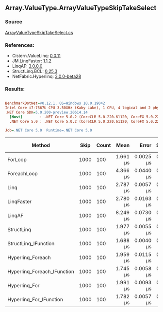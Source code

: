﻿## Array.ValueType.ArrayValueTypeSkipTakeSelect

### Source
[ArrayValueTypeSkipTakeSelect.cs](../LinqBenchmarks/Array/ValueType/ArrayValueTypeSkipTakeSelect.cs)

### References:
- Cistern.ValueLinq: [0.0.11](https://www.nuget.org/packages/Cistern.ValueLinq/0.0.11)
- JM.LinqFaster: [1.1.2](https://www.nuget.org/packages/JM.LinqFaster/1.1.2)
- LinqAF: [3.0.0.0](https://www.nuget.org/packages/LinqAF/3.0.0.0)
- StructLinq.BCL: [0.25.3](https://www.nuget.org/packages/StructLinq.BCL/0.25.3)
- NetFabric.Hyperlinq: [3.0.0-beta28](https://www.nuget.org/packages/NetFabric.Hyperlinq/3.0.0-beta28)

### Results:
``` ini

BenchmarkDotNet=v0.12.1, OS=Windows 10.0.19042
Intel Core i7-7567U CPU 3.50GHz (Kaby Lake), 1 CPU, 4 logical and 2 physical cores
.NET Core SDK=5.0.200-preview.20614.14
  [Host]        : .NET Core 5.0.2 (CoreCLR 5.0.220.61120, CoreFX 5.0.220.61120), X64 RyuJIT
  .NET Core 5.0 : .NET Core 5.0.2 (CoreCLR 5.0.220.61120, CoreFX 5.0.220.61120), X64 RyuJIT

Job=.NET Core 5.0  Runtime=.NET Core 5.0  

```
|                      Method | Skip | Count |     Mean |     Error |    StdDev | Ratio | RatioSD |  Gen 0 | Gen 1 | Gen 2 | Allocated |
|---------------------------- |----- |------ |---------:|----------:|----------:|------:|--------:|-------:|------:|------:|----------:|
|                     ForLoop | 1000 |   100 | 1.661 μs | 0.0025 μs | 0.0023 μs |  1.00 |    0.00 |      - |     - |     - |         - |
|                 ForeachLoop | 1000 |   100 | 4.366 μs | 0.0440 μs | 0.0412 μs |  2.63 |    0.02 | 0.0153 |     - |     - |      32 B |
|                        Linq | 1000 |   100 | 2.787 μs | 0.0057 μs | 0.0048 μs |  1.68 |    0.00 | 0.1183 |     - |     - |     248 B |
|                  LinqFaster | 1000 |   100 | 2.780 μs | 0.0163 μs | 0.0144 μs |  1.67 |    0.01 | 5.7678 |     - |     - |   12072 B |
|                      LinqAF | 1000 |   100 | 8.249 μs | 0.0730 μs | 0.0647 μs |  4.97 |    0.04 |      - |     - |     - |         - |
|                  StructLinq | 1000 |   100 | 1.977 μs | 0.0055 μs | 0.0052 μs |  1.19 |    0.00 | 0.0458 |     - |     - |      96 B |
|        StructLinq_IFunction | 1000 |   100 | 1.688 μs | 0.0040 μs | 0.0037 μs |  1.02 |    0.00 |      - |     - |     - |         - |
|           Hyperlinq_Foreach | 1000 |   100 | 1.959 μs | 0.0115 μs | 0.0102 μs |  1.18 |    0.01 |      - |     - |     - |         - |
| Hyperlinq_Foreach_IFunction | 1000 |   100 | 1.745 μs | 0.0058 μs | 0.0055 μs |  1.05 |    0.00 |      - |     - |     - |         - |
|               Hyperlinq_For | 1000 |   100 | 1.991 μs | 0.0093 μs | 0.0087 μs |  1.20 |    0.01 |      - |     - |     - |         - |
|     Hyperlinq_For_IFunction | 1000 |   100 | 1.782 μs | 0.0057 μs | 0.0050 μs |  1.07 |    0.00 |      - |     - |     - |         - |
